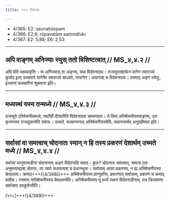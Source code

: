 ```yaml
---
title: १०३ टिप्पन्यः

---
```

- 4/365: E2: śaunaḥśepam
- 4/366: E2,6: rūpavatāṃ saṃnidhāv
- 4/367: E2: 5,88; E6: 2,53

____________________________________________


## अपि वाङ्गम् अनिज्याः स्युस् ततो विशिष्टत्वात् // MS_४,४.२ //

अपि वेति पक्षव्यावृत्तिः। या अनिज्यास् ता अङ्गम्, यथा विदेवनादयः। राजसूयसंज्ञकेन यागेन स्वाराज्यं कुर्याद् इत्य् उच्यमाने यागेनैव स्वाराज्यं साध्यते, नायागेन। अयागाश् च विदेवनादयः। तस्माद् अङ्गं भवेयुः, इज्यानां फलवतीनां श्रूयमाना इति।


____________________________________________


## मध्यस्थं यस्य तन्मध्ये // MS_४,४.३ //

राजसूये ऽभिषेचनीयमध्ये, यष्टौहीं दीव्यतीति विदेवनादयः समाम्नाताः। ते किम् अभिषेचनीयस्याङ्गम्, उत कृत्स्नस्य राजसूयस्येति संशयः। उच्यते, मध्याम्नानाद् अभिषेचनीयस्येति, तथानन्तर्यम् अनुग्रहीष्यत इति।


____________________________________________


## सर्वासां वा समत्वाच् चोदनातः स्यान् न हि तस्य प्रकरणं देशार्थम् उच्यते मध्ये // MS_४,४.४ //

सर्वासां चानुमत्यादीनां चोदनानाम् अङ्गं विदेवनादि स्यात्। कुतः? चोदनातः समत्वात्, समाना एता अनुमत्याद्याश् चोदनाः, ताः सर्वाः फलवत्यश् च प्रधानभूताः। सर्वासाम् आसां प्रकरणम्, न ह्य् अभिषेचनीयस्य केवलस्य। क्रमाद्+++({4/368})+++ अभिषेचनीयस्य प्राप्नुवन्ति, प्रकरणात् सर्वासाम्, प्रकरणं च क्रमाद् बलीयः। तस्मान् नाभिषेचनीयस्य केवलस्येति। अभिषेचनीयस्य तु मध्ये स्थानं विदेवनादीनाम्, तत्र क्रियमाणाः सर्वासाम् उपकुर्वन्तीति।

[५१८]+++({4/369})+++
